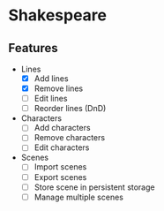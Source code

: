 # Shakespeare

## Features

-   Lines
    -   [x] Add lines
    -   [x] Remove lines
    -   [ ] Edit lines
    -   [ ] Reorder lines (DnD)
-   Characters
    -   [ ] Add characters
    -   [ ] Remove characters
    -   [ ] Edit characters
-   Scenes
    -   [ ] Import scenes
    -   [ ] Export scenes
    -   [ ] Store scene in persistent storage
    -   [ ] Manage multiple scenes
